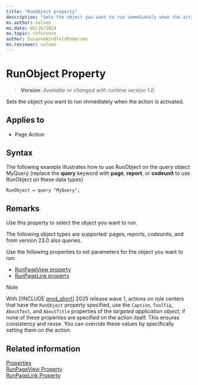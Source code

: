 ```yaml
---
title: "RunObject property"
description: "Sets the object you want to run immediately when the action is activated."
ms.author: solsen
ms.date: 08/26/2024
ms.topic: reference
author: SusanneWindfeldPedersen
ms.reviewer: solsen
---
```

[//]: # (START>DO_NOT_EDIT)
[//]: # (IMPORTANT:Do not edit any of the content between here and the END>DO_NOT_EDIT.)
[//]: # (Any modifications should be made in the .xml files in the ModernDev repo.)
# RunObject Property
> **Version**: _Available or changed with runtime version 1.0._

Sets the object you want to run immediately when the action is activated.

## Applies to
-   Page Action

[//]: # (IMPORTANT: END>DO_NOT_EDIT)

## Syntax
The following example illustrates how to use RunObject on the query object MyQuery (replace the **query** keyword with **page**, **report**, or **codeunit** to use RunObject on these data types)

```AL
RunObject = query "MyQuery";
```

## Remarks  

Use this property to select the object you want to run.  

The following object types are supported: pages, reports, codeunits, and from version 23.0 also queries.

Use the following properties to set parameters for the object you want to run:  
  
- [RunPageView property](devenv-runpageview-property.md)  
- [RunPageLink property](devenv-runpagelink-property.md)  

> [!NOTE]
> With [!INCLUDE [prod_short](../includes/prod_short.md)] 2025 release wave 1, actions on role centers that have the `RunObject` property specified, use the `Caption`, `ToolTip`, `AboutText`, and `AboutTitle` properties of the *targeted application object*, if none of these properties are specified on the action itself. This ensures consistency and reuse. You can override these values by specifically setting them on the action.

## Related information

[Properties](devenv-properties.md)  
[RunPageView Property](devenv-runpageview-property.md)  
[RunPageLink Property](devenv-runpagelink-property.md)  
